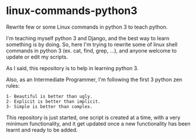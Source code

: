 # linux-commands-python3
Rewrite few or some Linux commands in python 3 to teach python.

I'm teaching myself python 3 and Django, and the best way to learn something is by doing.
So, here I'm trying to rewrite some of linux shell commands in python 3 (ex. cat, find, grep, ...), and anyone welcome to update or edit my scripts.

As I said, this repository is to help in learning python 3.

Also, as an Intermediate Programmer, I'm following the first 3 python zen rules:

    1- Beautiful is better than ugly.
    2- Explicit is better than implicit.
    3- Simple is better than complex.

This repository is just started, one script is created at a time, with a very minimum functionality, and it get updated once a new functionality has been learnt and ready to be added.
